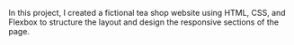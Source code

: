 In this project, I created a fictional tea shop website using HTML, CSS, and Flexbox to structure the layout and design the responsive sections of the page.
